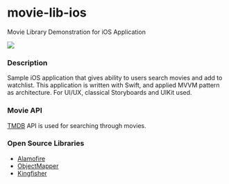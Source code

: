 # movie-lib-ios

  Movie Library Demonstration for iOS Application

![](https://github.com/erencelik/movie-lib-ios/Demo.gif)

### Description
Sample iOS application that gives ability to users search movies and add to watchlist.
This application is written with Swift, and applied MVVM pattern as architecture. For UI/UX, classical Storyboards and UIKit used.

### Movie API
[TMDB](themoviedb.org) API is used for searching through movies.

### Open Source Libraries
- [Alamofire](https://github.com/Alamofire/Alamofire)
- [ObjectMapper](https://github.com/tristanhimmelman/ObjectMapper)
- [Kingfisher](https://github.com/onevcat/Kingfisher)
